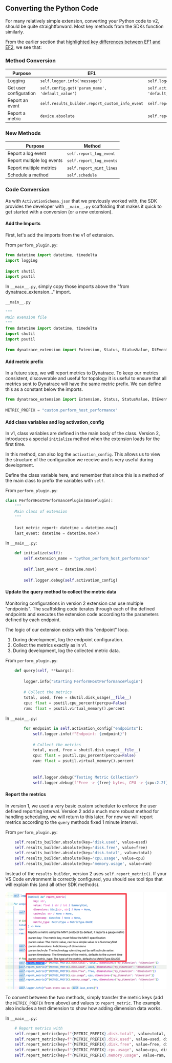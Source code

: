 ## Converting the Python Code

For many relatively simple extension, converting your Python code to v2, should be quite straightforward. Most key methods from the SDKs function similarly.

From the earlier section that [highlighted key differences between EF1 and EF2](../02_ef1_to_ef2_comparision/index.md), we see that: 

### Method Conversion

| Purpose                | EF1                                              | EF2                                                         |
| ---------------------- | ------------------------------------------------ | ----------------------------------------------------------- |
| Logging                | `self.logger.info('message')`                    | `self.logger.info('message')`                               |
| Get user configuration | `self.config.get('param_name', 'default_value')` | `self.activation_config.get('param_name', 'default_value')` |
| Report an event        | `self.results_builder.report_custom_info_event`  | `self.report_dt_event`                                      |
| Report a metric        | `device.absolute`                                | `self.report_metric`                                        |

### New Methods

| Purpose                    | Method                   |
| -------------------------- | ------------------------ |
| Report a log event         | `self.report_log_event`  |
| Report multiple log events | `self.report_log_events` |
| Report multiple metrics    | `self.report_mint_lines` |
| Schedule a method          | `self.schedule`          |


### Code Conversion

As with `ActivationSchema.json` that we previously worked with, the SDK provides the developer with `__main__.py` scaffolding that makes it quick to get started with a conversion (or a new extension).

#### Add the Imports

First, let's add the imports from the v1 of extension. 

From `perform_plugin.py`:

```python
from datetime import datetime, timedelta
import logging

import shutil
import psutil
```

In `__main__.py`, simply copy those imports above the "from dynatrace_extension..." import.


`__main__.py`

```python
"""
Main exension file
"""
from datetime import datetime, timedelta
import shutil
import psutil

from dynatrace_extension import Extension, Status, StatusValue, DtEventType
```

#### Add metric prefix 

In a future step, we will report metrics to Dynatrace. To keep our metrics consistent, discoverable and useful for topology it is useful to ensure that all metrics sent to Dynatrace will have the same metric prefix. We can define this as a constant below the imports.

```python
from dynatrace_extension import Extension, Status, StatusValue, DtEventType

METRIC_PREFIX = "custom.perform_host_performance"
```

#### Add class variables and log activation_config

In v1, class variables are defined in the main body of the class. Version 2, introduces a special `initialize` method when the extension loads for the first time. 

In this method, can also log the `activation_config`. This allows us to view the structure of the configuration we receive and is very useful during development.

Define the class variable here, and remember that since this is a method of the main class to prefix the variables with `self`.

From `perform_plugin.py`:

```python
class PerformHostPerformancePlugin(BasePlugin):
    """
    Main class of extension
    """
    
    last_metric_report: datetime = datetime.now()
    last_event: datetime = datetime.now()
```

In `__main__.py`:

```python
    def initialize(self):
        self.extension_name = "python_perform_host_performance"

        self.last_event = datetime.now()

        self.logger.debug(self.activation_config)
```

#### Update the query method to collect the metric data

Monitoring configurations in version 2 extension can use multiple "endpoints". The scaffolding code iterates through each of the defined endpoints and executes the extension code according to the parameters defined by each endpoint.

The logic of our extension exists with this "endpoint" loop.

1. During development, log the endpoint configuration.
2. Collect the metrics exactly as in v1.
3. During development, log the collected metric data.

From `perform_plugin.py`:

```python
    def query(self, **kwargs):
        
        logger.info("Starting PerformHostPerformancePlugin")

        # Collect the metrics
        total, used, free = shutil.disk_usage(__file__)
        cpu: float = psutil.cpu_percent(percpu=False)
        ram: float = psutil.virtual_memory().percent
```

In `__main__.py`:

```python
        for endpoint in self.activation_config["endpoints"]:
            self.logger.info(f"Endpoint: {endpoint}")

            # Collect the metrics
            total, used, free = shutil.disk_usage(__file__)
            cpu: float = psutil.cpu_percent(percpu=False)
            ram: float = psutil.virtual_memory().percent


            self.logger.debug("Testing Metric Collection")
            self.logger.debug(f"Free -> {free} bytes, CPU -> {cpu:2.2f}%, RAM -> {ram:2.2f}%")
```
#### Report the metrics

In version 1, we used a very basic custom scheduler to enforce the user defined reporting interval. Version 2 add a much more robust method for handling scheduling, we will return to this later. For now we will report metrics according to the `query` methods fixed 1 minute interval.

From `perform_plugin.py`:

```python
    self.results_builder.absolute(key='disk.used', value=used)
    self.results_builder.absolute(key='disk.free', value=free)
    self.results_builder.absolute(key='disk.total', value=total)
    self.results_builder.absolute(key='cpu.usage', value=cpu)
    self.results_builder.absolute(key='memory.usage', value=ram)
```

Instead of the `results_builder`, version 2 uses `self.report_metric()`. If your VS Code environment is correctly configured, you should see tool tips that will explain this (and all other SDK methods).

![](../../../assets/images/04_python_05_tooltip.png)

To convert between the two methods, simply transfer the metric keys (add the `METRIC_PREFIX` from above) and values to `report_metric`. The example also includes a test dimension to show how adding dimension data works. 

In `__main__.py`:

```python
    # Report metrics with
    self.report_metric(key=f"{METRIC_PREFIX}.disk.total", value=total, dimensions={"my_dimension": "dimension1"})
    self.report_metric(key=f"{METRIC_PREFIX}.disk.used", value=used, dimensions={"my_dimension": "dimension1"})
    self.report_metric(key=f"{METRIC_PREFIX}.disk.free", value=free, dimensions={"my_dimension": "dimension1"})
    self.report_metric(key=f"{METRIC_PREFIX}.cpu.usage", value=cpu, dimensions={"my_dimension": "dimension1"})
    self.report_metric(key=f"{METRIC_PREFIX}.memory.usage", value=ram, dimensions={"my_dimension": "dimension1"})
```

#### 
